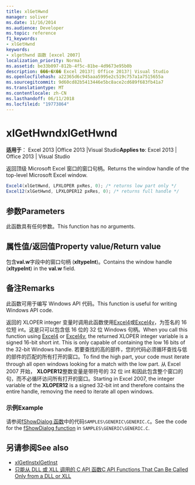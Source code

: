 ```yaml
---
title: xlGetHwnd
manager: soliver
ms.date: 11/16/2014
ms.audience: Developer
ms.topic: reference
f1_keywords:
- xlGetHwnd
keywords:
- xlgethwnd 函数 [excel 2007]
localization_priority: Normal
ms.assetid: be33b097-812b-4f5c-81be-4d9673e95b0b
description: ���÷�Χ�� Excel 2013?| Office 2013?| Visual Studio
ms.openlocfilehash: a22365d6c945aaa5995e2c519c757a1a7515655a
ms.sourcegitcommit: 9d60cd82b5413446e5bc8ace2cd689f683fb41a7
ms.translationtype: MT
ms.contentlocale: zh-CN
ms.lasthandoff: 06/11/2018
ms.locfileid: "19773864"
---
```

# <a name="xlgethwnd"></a><span data-ttu-id="51896-104">xlGetHwnd</span><span class="sxs-lookup"><span data-stu-id="51896-104">xlGetHwnd</span></span>

<span data-ttu-id="51896-105">**适用于**： Excel 2013 |Office 2013 |Visual Studio</span><span class="sxs-lookup"><span data-stu-id="51896-105">**Applies to**: Excel 2013 | Office 2013 | Visual Studio</span></span> 
  
<span data-ttu-id="51896-106">返回顶级 Microsoft Excel 窗口的窗口句柄。</span><span class="sxs-lookup"><span data-stu-id="51896-106">Returns the window handle of the top-level Microsoft Excel window.</span></span>
  
```cs
Excel4(xlGetHwnd, LPXLOPER pxRes, 0); /* returns low part only */
Excel12(xlGetHwnd, LPXLOPER12 pxRes, 0); /* returns full handle */
```

## <a name="parameters"></a><span data-ttu-id="51896-107">参数</span><span class="sxs-lookup"><span data-stu-id="51896-107">Parameters</span></span>

<span data-ttu-id="51896-108">此函数具有任何参数。</span><span class="sxs-lookup"><span data-stu-id="51896-108">This function has no arguments.</span></span>
  
## <a name="property-valuereturn-value"></a><span data-ttu-id="51896-109">属性值/返回值</span><span class="sxs-lookup"><span data-stu-id="51896-109">Property value/Return value</span></span>

<span data-ttu-id="51896-110">包含**val.w**字段中的窗口句柄 (**xltypeInt**)。</span><span class="sxs-lookup"><span data-stu-id="51896-110">Contains the window handle (**xltypeInt**) in the **val.w** field.</span></span> 
  
## <a name="remarks"></a><span data-ttu-id="51896-111">备注</span><span class="sxs-lookup"><span data-stu-id="51896-111">Remarks</span></span>

<span data-ttu-id="51896-112">此函数可用于编写 Windows API 代码。</span><span class="sxs-lookup"><span data-stu-id="51896-112">This function is useful for writing Windows API code.</span></span>
  
<span data-ttu-id="51896-113">返回的 XLOPER integer 变量时调用此函数使用[Excel4](excel4-excel12.md)或[Excel4v](excel4v-excel12v.md)，为签名的 16 位短 int。这是只可以包含低 16 位的 32 位 Windows 句柄。</span><span class="sxs-lookup"><span data-stu-id="51896-113">When you call this function using [Excel4](excel4-excel12.md) or [Excel4v](excel4v-excel12v.md), the returned XLOPER integer variable is a signed 16-bit short int. This is only capable of containing the low 16 bits of the 32-bit Windows handle.</span></span> <span data-ttu-id="51896-114">若要查找的高的部件，您的代码必须循环查找与低的部件的匹配的所有打开的窗口。</span><span class="sxs-lookup"><span data-stu-id="51896-114">To find the high part, your code must iterate through all open windows looking for a match with the low part.</span></span> <span data-ttu-id="51896-115">从 Excel 2007 开始， **XLOPER12**整数变量是带符号的 32 位 int 和因此包含整个窗口的句，而不必循环访问所有打开的窗口。</span><span class="sxs-lookup"><span data-stu-id="51896-115">Starting in Excel 2007, the integer variable of the **XLOPER12** is a signed 32-bit int and therefore contains the entire handle, removing the need to iterate all open windows.</span></span> 
  
### <a name="example"></a><span data-ttu-id="51896-116">示例</span><span class="sxs-lookup"><span data-stu-id="51896-116">Example</span></span>

<span data-ttu-id="51896-117">请参阅[fShowDialog 函数](fshowdialog.md)中的代码`SAMPLES\GENERIC\GENERIC.C`。</span><span class="sxs-lookup"><span data-stu-id="51896-117">See the code for the [fShowDialog function](fshowdialog.md) in  `SAMPLES\GENERIC\GENERIC.C`.</span></span>
  
## <a name="see-also"></a><span data-ttu-id="51896-118">另请参阅</span><span class="sxs-lookup"><span data-stu-id="51896-118">See also</span></span>

- [<span data-ttu-id="51896-119">xlGetInst</span><span class="sxs-lookup"><span data-stu-id="51896-119">xlGetInst</span></span>](xlgetinst.md)
- [<span data-ttu-id="51896-120">只能从 DLL 或 XLL 调用的 C API 函数</span><span class="sxs-lookup"><span data-stu-id="51896-120">C API Functions That Can Be Called Only from a DLL or XLL</span></span>](c-api-functions-that-can-be-called-only-from-a-dll-or-xll.md)

